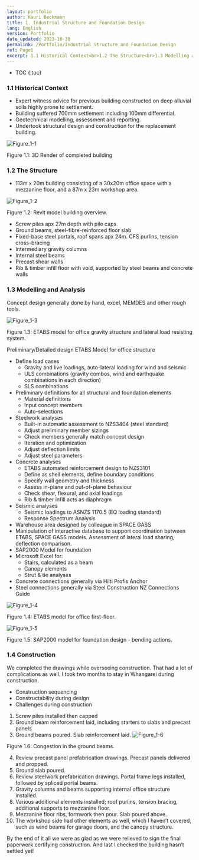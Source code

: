 ```yaml
---
layout: portfolio
author: Kauri Beckmann
title: 1. Industrial Structure and Foundation Design
lang: English
version: Portfolio
date_updated: 2023-10-30
permalink: /Portfolio/Industrial_Structure_and_Foundation_Design
ref: Page1
excerpt: 1.1 Historical Context<br>1.2 The Structure<br>1.3 Modelling and Analysis<br>1.4 Construction
---
```


  - TOC
  {:toc}

### 1.1 Historical Context
* Expert witness advice for previous building constructed on deep alluvial soils highly prone to settlement.
* Building suffered 700mm settlement including 100mm differential.
* Geotechnical modelling, assessment and reporting.
* Undertook structural design and construction for the replacement building.

![Figure_1-1](\assets\images\portfolio\Figure_1-1.png)
<figcaption>Figure 1.1: 3D Render of completed building</figcaption>

### 1.2 The Structure

* 113m x 20m building consisting of a 30x20m office space with a mezzanine floor, and a 87m x 23m workshop area.

![Figure_1-2](\assets\images\portfolio\Figure_1-2.PNG)
<figcaption>Figure 1.2: Revit model building overview.</figcaption>

* Screw piles apx 27m depth with pile caps
* Ground beams, steel-fibre-reinforced floor slab
* Fixed-base steel portals, roof spans apx 24m. CFS purlins, tension cross-bracing
* Intermediary gravity columns
* Internal steel beams
* Precast shear walls
* Rib & timber infill floor with void, supported by steel beams and concrete walls

### 1.3 Modelling and Analysis

Concept design generally done by hand, excel, MEMDES and other rough tools.

![Figure_1-3](\assets\images\portfolio\Figure_1-3.PNG)
<figcaption>Figure 1.3: ETABS model for office gravity structure and lateral load resisting system.</figcaption>

Preliminary/Detailed design
ETABS Model for office structure
* Define load cases
  * Gravity and live loadings, auto-lateral loading for wind and seismic
  * ULS combinations (gravity combos, wind and earthquake combinations in each direction)
  * SLS combinations
* Preliminary definitions for all structural and foundation elements
  * Material definitions
  * Input concept members
  * Auto-selections
* Steelwork analyses
  * Built-in automatic assessment to NZS3404 (steel standard)
  * Adjust preliminary member sizings
  * Check members generally match concept design
  * Iteration and optimization
  * Adjust deflection limits
  * Adjust steel parameters
* Concrete analyses
  * ETABS automated reinforcement design to NZS3101
  * Define as shell elements, define boundary conditions
  * Specify wall geometry and thickness
  * Assess in-plane and out-of-plane behaviour
  * Check shear, flexural, and axial loadings
  * Rib & timber infill acts as diaphragm
* Seismic analyses
  * Seismic loadings to ASNZS 1170.5 (EQ loading standard)
  * Response Spectrum Analysis
* Warehouse area designed by colleague in SPACE GASS
* Manipulation of interactive database to support coordination between ETABS, SPACE GASS models. Assessment of lateral load sharing, deflection comparison.
* SAP2000 Model for foundation
* Microsoft Excel for:
  * Stairs, calculated as a beam
  * Canopy elements
  * Strut & tie analyses
* Concrete connections generally via Hilti Profis Anchor
* Steel connections generally via Steel Construction NZ Connections Guide

![Figure_1-4](\assets\images\portfolio\Figure_1-4.png)
<figcaption>Figure 1.4: ETABS model for office first-floor.</figcaption>

![Figure_1-5](\assets\images\portfolio\Figure_1-5.png)
<figcaption>Figure 1.5: SAP2000 model for foundation design - bending actions.</figcaption>

### 1.4 Construction
We completed the drawings while overseeing construction. That had a lot of complications as well. I took two months to stay in Whangarei during construction.

* Construction sequencing
* Constructability during design
* Challenges during construction

1. Screw piles installed then capped
2. Ground beam reinforcement laid, including starters to slabs and precast panels
3. Ground beams poured. Slab reinforcement laid.
![Figure_1-6](\assets\images\portfolio\Figure_1-6.png)
<figcaption>Figure 1.6: Congestion in the ground beams.</figcaption>

4. Review precast panel prefabrication drawings. Precast panels delivered and propped.
5. Ground slab poured.
6. Review steelwork prefabrication drawings. Portal frame legs installed, followed by spliced portal beams.
7. Gravity columns and beams supporting internal office structure installed.
8. Various additional elements installed; roof purlins, tension bracing, additional supports to mezzanine floor.
9. Mezzanine floor ribs, formwork then pour. Slab poured above.
10. The workshop side had other elements as well, which I haven’t covered, such as wind beams for garage doors, and the canopy structure.

By the end of it all we were as glad as we were relieved to sign the final paperwork certifying construction. And last I checked the building hasn’t settled yet!
